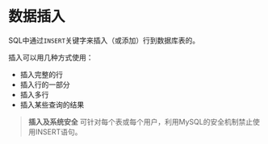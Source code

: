 # 数据插入

SQL中通过`INSERT`关键字来插入（或添加）行到数据库表的。

插入可以用几种方式使用：

* 插入完整的行
* 插入行的一部分
* 插入多行
* 插入某些查询的结果

> **插入及系统安全**
> 可针对每个表或每个用户，利用MySQL的安全机制禁止使用INSERT语句。

